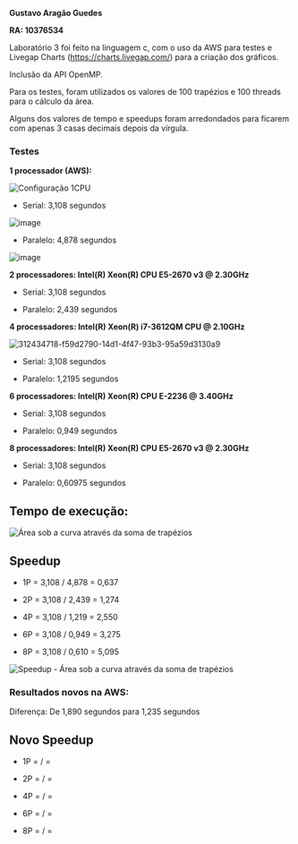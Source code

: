**Gustavo Aragão Guedes**

**RA: 10376534**

Laboratório 3 foi feito na linguagem c, com o uso da AWS para testes e Livegap Charts (https://charts.livegap.com/) para a criação dos gráficos.

Inclusão da API OpenMP.

Para os testes, foram utilizados os valores de 100 trapézios e 100 threads para o cálculo da área.

Alguns dos valores de tempo e speedups foram arredondados para ficarem com apenas 3 casas decimais depois da vírgula.

### Testes

**1 processador (AWS):**

![Configuração 1CPU](https://github.com/Gustavo-Aragao-Guedes/CP05G/assets/64610385/1ac61e5f-eba8-493f-938c-798cfa8fce66)

* Serial:  3,108 segundos

![image](https://github.com/Gustavo-Aragao-Guedes/CP05G/assets/64610385/09fa0d1e-9360-406a-b646-1515789a0917)


* Paralelo: 4,878 segundos

![image](https://github.com/Gustavo-Aragao-Guedes/CP05G/assets/64610385/b0f48d26-2920-41be-b8b6-5b2085f437c6)


**2 processadores:  Intel(R) Xeon(R) CPU E5-2670 v3 @ 2.30GHz**

* Serial: 3,108 segundos

* Paralelo: 2,439 segundos

**4 processadores:  Intel(R) Xeon(R) i7-3612QM CPU @ 2.10GHz**

![312434718-f59d2790-14d1-4f47-93b3-95a59d3130a9](https://github.com/Gustavo-Aragao-Guedes/CP05G/assets/64610385/91ab9e16-1096-41b4-a9fd-c00fff71262f)

* Serial: 3,108 segundos

* Paralelo: 1,2195 segundos

**6 processadores: Intel(R) Xeon(R) CPU E-2236 @ 3.40GHz**

* Serial: 3,108 segundos

* Paralelo: 0,949 segundos

**8 processadores: Intel(R) Xeon(R) CPU E5-2670 v3 @ 2.30GHz**

* Serial: 3,108 segundos
  
* Paralelo: 0,60975 segundos

## Tempo de execução:

![Área sob a curva através da soma de trapézios](https://github.com/Gustavo-Aragao-Guedes/CP05G/assets/64610385/7f0d9c1c-907c-48e7-82e1-29882c443f0a)

## Speedup

* 1P = 3,108 / 4,878 = 0,637

* 2P = 3,108 / 2,439 = 1,274

* 4P = 3,108 / 1,219 = 2,550

* 6P = 3,108 / 0,949 = 3,275

* 8P = 3,108 / 0,610 = 5,095

![Speedup - Área sob a curva através da soma de trapézios](https://github.com/Gustavo-Aragao-Guedes/CP05G/assets/64610385/97d4793a-a345-499b-a35c-67e86b38584d)


### Resultados novos na AWS:



Diferença: De 1,890 segundos para 1,235 segundos

## Novo Speedup

* 1P =  /  = 

* 2P =  /  = 

* 4P =  /  = 

* 6P =  /  = 

* 8P =  /  = 






